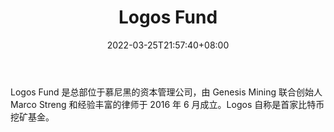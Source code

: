 ﻿---
weight: 
title: "Logos Fund"
description: "Logos Fund 是总部位于慕尼黑的资本管理公司，由 Genesis Mining 联合创始人 Marco Streng 和经验丰富的律师于 2016 年 6 月成立"
date: 2022-03-25T21:57:40+08:00
lastmod: 2022-03-25T16:45:40+08:00
draft: false
authors: ["Metabd"]
featuredImage: "logos-fund.jpg"
link: ""
tags: ["投资机构","Logos Fund"]
categories: ["navigation"]
navigation: ["投资机构"]
lightgallery: true
toc: true
pinned: false
recommend: false
recommend1: false
---
Logos Fund 是总部位于慕尼黑的资本管理公司，由 Genesis Mining 联合创始人 Marco Streng 和经验丰富的律师于 2016 年 6 月成立。Logos 自称是首家比特币挖矿基金。
